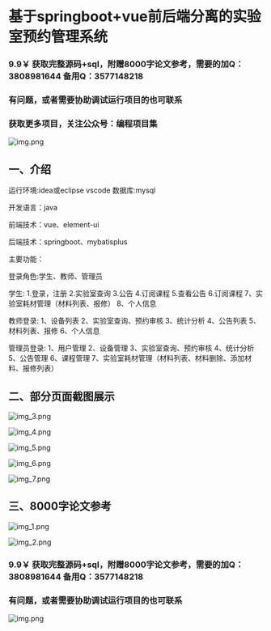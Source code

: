 # 基于springboot+vue前后端分离的实验室预约管理系统

### 9.9￥ 获取完整源码+sql，附赠8000字论文参考，需要的加Q：3808981644 备用Q：3577148218
### 有问题，或者需要协助调试运行项目的也可联系
### 获取更多项目，关注公众号：编程项目集
![img.png](img.png)

## 一、介绍

运行环境:idea或eclipse vscode 数据库:mysql

开发语言：java

前端技术：vue、element-ui

后端技术：springboot、mybatisplus

主要功能：

登录角色:学生、教师、管理员

学生:
1.登录，注册
2.实验室查询
3.公告
4.订阅课程
5.查看公告
6.订阅课程
7、实验室耗材管理（材料列表、报修）
8、个人信息

教师登录:
1、设备列表
2、实验室查询、预约审核
3、统计分析
4、公告列表
5、材料列表、报修
6、个人信息

管理员登录:
1、用户管理
2、设备管理
3、实验室查询、预约审核
4、统计分析
5、公告管理
6、课程管理
7、实验室耗材管理（材料列表、材料删除、添加材料、报修列表）

## 二、部分页面截图展示

![img_3.png](imgs/img_3.png)

![img_4.png](imgs/img_4.png)

![img_5.png](imgs/img_5.png)

![img_6.png](imgs/img_6.png)

![img_7.png](imgs/img_7.png)

## 三、8000字论文参考

![img_1.png](imgs/img_1.png)

![img_2.png](imgs/img_2.png)

### 9.9￥ 获取完整源码+sql，附赠8000字论文参考，需要的加Q：3808981644 备用Q：3577148218
### 有问题，或者需要协助调试运行项目的也可联系

![img.png](imgs/img.png)


